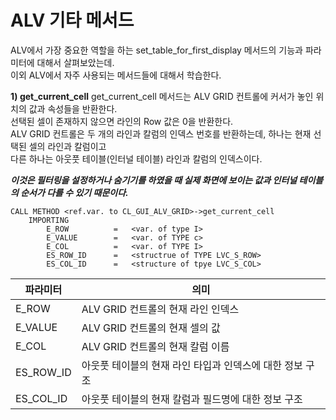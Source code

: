 # ALV 기타 메서드
ALV에서 가장 중요한 역할을 하는 set_table_for_first_display 메서드의 기능과 파라미터에 대해서 살펴보았는데. <br>
이외 ALV에서 자주 사용되는 메서드들에 대해서 학습한다.

**1) get_current_cell**
get_current_cell 메서드는 ALV GRID 컨트롤에 커서가 놓인 위치의 값과 속성들을 반환한다.<br>
선택된 셀이 존재하지 않으면 라인의 Row 값은 0을 반환한다.<br>
ALV GRID 컨트롤은 두 개의 라인과 칼럼의 인덱스 번호를 반환하는데, 하나는 현재 선택된 셀의 라인과 칼럼이고<br>
다른 하나는 아웃풋 테이블(인터널 테이블) 라인과 칼럼의 인덱스이다.<br>

***이것은 필터링을 설정하거나 숨기기를 하였을 때 실제 화면에 보이는 값과 인터널 테이블의 순서가 다를 수 있기 때문이다.***

```ABAP
CALL METHOD <ref.var. to CL_GUI_ALV_GRID>->get_current_cell
    IMPORTING
        E_ROW          =   <var. of type I>
        E_VALUE        =   <var. of TYPE c>
        E_COL          =   <var. of TYPE I>
        ES_ROW_ID      =   <structrue of TYPE LVC_S_ROW>
        ES_COL_ID      =   <structure of tpye LVC_S_COL>
```

|파라미터|의미|
|------|---|
|E_ROW|ALV GRID 컨트롤의 현재 라인 인덱스|
|E_VALUE|ALV GRID 컨트롤의 현재 셀의 값|
|E_COL|ALV GRID 컨트롤의 현재 칼럼 이름|
|ES_ROW_ID|아웃풋 테이블의 현재 라인 타입과 인덱스에 대한 정보 구조|
|ES_COL_ID|아웃풋 테이블의 현재 칼럼과 필드명에 대한 정보 구조|